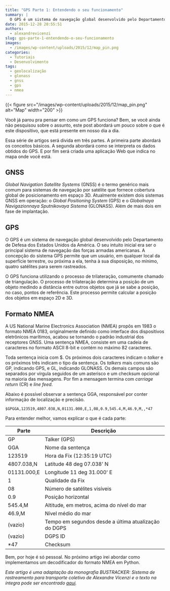 ```yaml
---
title: "GPS Parte 1: Entendendo o seu funcionamento"
summary: |
  O GPS é um sistema de navegação global desenvolvido pelo Departamento de Defesa dos Estados Unidos da América. O seu intuito inicial era ser o principal sistema de navegação das forças armadas americanas. A concepção do sistema GPS permite que um usuário, em qualquer local da superfície terrestre, ou próxima a ela, tenha à sua disposição, no mínimo, quatro satélites para serem rastreados.
date: 2015-12-28 20:55:51
authors:
  - alexandrevicenzi
slug: gps-parte-1-entendendo-o-seu-funcionamento
images:
  - /images/wp-content/uploads/2015/12/map_pin.png
categories:
  - Tutoriais
  - Desenvolvimento
tags:
  - geolocalização
  - glonass
  - gnss
  - gps
  - nmea
---
```


{{< figure src="/images/wp-content/uploads/2015/12/map_pin.png" alt="Map" width="200" >}}

Você já parou pra pensar em como um GPS funciona? Bem, se você ainda não pesquisou sobre o assunto, este post abordará um pouco sobre o que é este dispositivo, que está presente em nosso dia a dia.

Essa série de artigos será divida em três partes. A primeira parte abordará os conceitos básicos. A segunda abordará como se interpreta os dados obtidos do GPS. E por fim será criada uma aplicação Web que indica no mapa onde você está.

## GNSS

_Global Navigation Satellite Systems_ (GNSS) é o termo genérico mais comum para sistemas de navegação por satélite que fornece cobertura global de posicionamento em espaço 3D. Atualmente existem dois sistemas GNSS em operação: o _Global Positioning System_ (GPS) e o _Globalnaya Navigazionnaya Sputnikovaya Sistema_ (GLONASS). Além de mais dois em fase de implantação.

## GPS

O GPS é um sistema de navegação global desenvolvido pelo Departamento de Defesa dos Estados Unidos da América. O seu intuito inicial era ser o principal sistema de navegação das forças armadas americanas. A concepção do sistema GPS permite que um usuário, em qualquer local da superfície terrestre, ou próxima a ela, tenha à sua disposição, no mínimo, quatro satélites para serem rastreados.

O GPS funciona utilizando o processo de trilateração, comumente chamado de triangulação. O processo de trilateração determina a posição de um objeto medindo a distância entre outros objetos que já se sabe a posição, no caso, pontos de referência. Este processo permite calcular a posição dos objetos em espaço 2D e 3D.

## Formato NMEA

A US National Marine Electronics Association (NMEA) propôs em 1983 o formato NMEA 0183, originalmente definido como interface dos dispositivos eletrônicos marítimos, acabou se tornando o padrão industrial dos receptores GNSS. Uma sentença NMEA, consiste em uma cadeia de caracteres no formato ASCII 8-bit e contém no máximo 82 caracteres.

Toda sentença inicia com $. Os próximos dois caracteres indicam o _talker_ e os próximos três indicam o tipo da sentença. Os _talkers_ mais comuns são GP, indicando GPS, e GL, indicando GLONASS. Os demais campos são separados por vírgula seguidos de um asterisco e um checksum opcional na maioria das mensagens. Por fim a mensagem termina com _carriage return_ (CR) e _line feed_.

Abaixo é possível observar a sentença GGA, responsável por conter informação de localização e precisão.

`$GPGGA,123519,4807.038,N,01131.000,E,1,08,0.9,545.4,M,46.9,M,,*47`

Para entender melhor, vamos explicar o que é cada parte:

| Parte | Descrição |
|-------------|------------------------------------------------------|
| GP          | Talker (GPS)                                         |
| GGA         | Nome da sentença                                     |
| 123519      | Hora da Fix (12:35:19 UTC)                           |
| 4807.038,N  | Latitude 48 deg 07.038' N                            |
| 01131.000,E | Longitude 11 deg 31.000' E                           |
| 1           | Qualidade da Fix                                     |
| 08          | Número de satélites visíveis                         |
| 0.9         | Posição horizontal                                   |
| 545.4,M     | Altitude, em metros, acima do nível do mar           |
| 46.9,M      | Nível médio do mar                                   |
| (vazio)     | Tempo em segundos desde a última atualização do DGPS |
| (vazio)     | DGPS ID                                              |
| \*47        | Checksum                                             |

Bem, por hoje é só pessoal. No próximo artigo irei abordar como implementamos um decodificador do formato NMEA em Python.

_Este artigo é uma adaptação da monografia BUSTRACKER: Sistema de rastreamento para transporte coletivo de Alexandre Vicenzi e o texto na íntegra pode ser encontrado [aqui](https://bu.furb.br/consulta/portalConsulta/recuperaMfnCompleto.php?menu=rapida&CdMFN=363720)._
